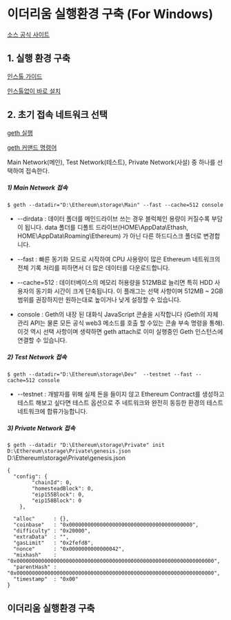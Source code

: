 이더리움 실행환경 구축 (For Windows)
=============
[소스 공식 사이트](github.com/ethereum/go-ethereum)



## 1. 실행 환경 구축
[인스톨 가이드](github.com/ethereum/go-ethereum/wiki/Building-Ethereum)

[인스톨없이 바로 설치](geth.ethereum.org/downloads/)


## 2. 초기 접속 네트워크 선택
[geth 실행](github.com/ethereum/go-ethereum#running-geth)

[geth 커맨드 명령어](github.com/ethereum/go-ethereum/wiki/Command-Line-Options)

Main Network(메인), Test Network(테스트), Private Network(사설) 중 하나를 선택하여 접속한다.
##### 1) Main Network 접속
`$ geth --datadir="D:\Ethereum\storage\Main" --fast --cache=512 console
`

+ --dirdata :  데이터 폴더를 메인드라이브 쓰는 경우 블럭체인 용량이 커질수록 부담이 됩니다. data 폴더를 디폴트 드라이브(HOME\AppData\Ethash, HOME\AppData\Roaming\Ethereum) 가 아닌 다른 하드디스크 폴더로  변경합니다.
+ --fast : 빠른 동기화 모드로 시작하여 CPU 사용량이 많은 Ethereum 네트워크의 전체 기록 처리를 피하면서 더 많은 데이터를 다운로드합니다.
+ --cache=512 : 데이터베이스의 메모리 허용량을 512MB로 늘리면 특히 HDD 사용자의 동기화 시간이 크게 단축됩니다. 이 플래그는 선택 사항이며 512MB ~ 2GB 범위를 권장하지만 원하는대로 높이거나 낮게 설정할 수 있습니다.

+ console : Geth의 내장 된 대화식 JavaScript 콘솔을 시작합니다 (Geth의 자체 관리 API는 물론 모든 공식 web3 메소드를 호출 할 수있는 콘솔 부속 명령을 통해). 이것 역시 선택 사항이며 생략하면 geth attach로 이미 실행중인 Geth 인스턴스에 연결할 수 있습니다.


##### 2) Test Network 접속
`$ geth --datadir="D:\Ethereum\storage\Dev"  --testnet --fast --cache=512 console
`

+ --testnet : 개발자를 위해 실제 돈을 들이지 않고  Ethereum Contract를 생성하고 테스트 해보고 싶다면 테스트 옵션으로 주 네트워크와 완전히 동등한 환경의 테스트 네트워크에 합류가능합니다.


##### 3) Private Network 접속
`$ geth --datadir "D:\Ethereum\storage\Private" init  D:\Ethereum\storage\Private\genesis.json 
`
D:\Ethereum\storage\Private\genesis.json 
```
{
  "config": {
        "chainId": 0,
        "homesteadBlock": 0,
        "eip155Block": 0,
        "eip158Block": 0
    },

  "alloc"      : {},
  "coinbase"   : "0x0000000000000000000000000000000000000000",
  "difficulty" : "0x20000",
  "extraData"  : "",
  "gasLimit"   : "0x2fefd8",
  "nonce"      : "0x0000000000000042",
  "mixhash"    : "0x0000000000000000000000000000000000000000000000000000000000000000",
  "parentHash" : "0x0000000000000000000000000000000000000000000000000000000000000000",
  "timestamp"  : "0x00"
}
```

이더리움 실행환경 구축 
-------------------

